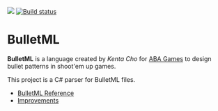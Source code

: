 [![](https://travis-ci.org/Noxalus/BulletML.svg?branch=master)](https://travis-ci.org/Noxalus/BulletML)
[![Build status](https://ci.appveyor.com/api/projects/status/dvho3li7f5po9x04/branch/improvements?svg=true)](https://ci.appveyor.com/project/Noxalus/bulletml/branch/improvements)

# BulletML

**BulletML** is a language created by *Kenta Cho* for [ABA Games](https://en.wikipedia.org/wiki/ABA_Games) to design bullet patterns in shoot'em up games.

This project is a C# parser for BulletML files.

- [BulletML Reference](https://github.com/Noxalus/BulletML/wiki/BulletML-Reference)
- [Improvements](https://github.com/Noxalus/BulletML/wiki/Improvements)
